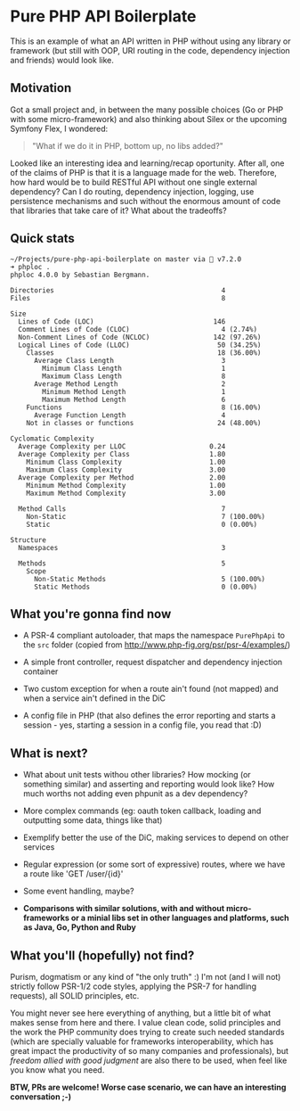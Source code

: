 # Pure PHP API Boilerplate

This is an example of what an API written in PHP without using any library or framework (but still with OOP, URI routing in the code, dependency injection and friends) would look like.

## Motivation

Got a small project and, in between the many possible choices (Go or PHP with some micro-framework) and also thinking about Silex or the upcoming Symfony Flex, I wondered: 

> "What if we do it in PHP, bottom up, no libs added?"

Looked like an interesting idea and learning/recap oportunity. After all, one of the claims of PHP is that it is a language made for the web. 
Therefore, how hard would be to build RESTful API without one single external dependency? Can I do routing, dependency injection, logging, 
use persistence mechanisms and such without the enormous amount of code that libraries that take care of it? What about the tradeoffs?

## Quick stats

```
~/Projects/pure-php-api-boilerplate on master via 🐘 v7.2.0
➜ phploc .
phploc 4.0.0 by Sebastian Bergmann.

Directories                                          4
Files                                                8

Size
  Lines of Code (LOC)                              146
  Comment Lines of Code (CLOC)                       4 (2.74%)
  Non-Comment Lines of Code (NCLOC)                142 (97.26%)
  Logical Lines of Code (LLOC)                      50 (34.25%)
    Classes                                         18 (36.00%)
      Average Class Length                           3
        Minimum Class Length                         1
        Maximum Class Length                         8
      Average Method Length                          2
        Minimum Method Length                        1
        Maximum Method Length                        6
    Functions                                        8 (16.00%)
      Average Function Length                        4
    Not in classes or functions                     24 (48.00%)

Cyclomatic Complexity
  Average Complexity per LLOC                     0.24
  Average Complexity per Class                    1.80
    Minimum Class Complexity                      1.00
    Maximum Class Complexity                      3.00
  Average Complexity per Method                   2.00
    Minimum Method Complexity                     1.00
    Maximum Method Complexity                     3.00

  Method Calls                                       7
    Non-Static                                       7 (100.00%)
    Static                                           0 (0.00%)

Structure
  Namespaces                                         3

  Methods                                            5
    Scope
      Non-Static Methods                             5 (100.00%)
      Static Methods                                 0 (0.00%)
```

## What you're gonna find now

* A PSR-4 compliant autoloader, that maps the namespace `PurePhpApi` to
the `src` folder (copied from http://www.php-fig.org/psr/psr-4/examples/)

* A simple front controller, request dispatcher and dependency injection container

* Two custom exception for when a route ain't found (not mapped) 
and when a service ain't defined in the DiC

* A config file in PHP (that also defines the error reporting and starts
a session - yes, starting a session in a config file, you read that :D)

## What is next?

* What about unit tests withou other libraries? How mocking (or something similar) 
and asserting and reporting would look like? 
How much worths not adding even phpunit as a dev dependency?

* More complex commands (eg: oauth token callback, loading and outputting some data, things like that)

* Exemplify better the use of the DiC, making services to depend on other services

* Regular expression (or some sort of expressive) routes, where we have a route like 'GET /user/{id}'

* Some event handling, maybe?

* **Comparisons with similar solutions, with and without micro-frameworks or a minial libs set
in other languages and platforms, such as Java, Go, Python and Ruby**

## What you'll (hopefully) not find?

Purism, dogmatism or any kind of "the only truth" :) I'm not (and I will not) strictly follow PSR-1/2 code styles,
applying the PSR-7 for handling requests), all SOLID principles, etc. 

You might never see here everything of anything, but a little bit of what makes sense from
here and there. I value clean code, solid principles and the work the PHP community does
trying to create such needed standards (which are specially valuable for frameworks interoperability, 
which has great impact the productivity of so many companies and professionals), but *freedom allied with good judgment*
are also there to be used, when feel like you know what you need.

**BTW, PRs are welcome! Worse case scenario, we can have an interesting conversation ;-)**
